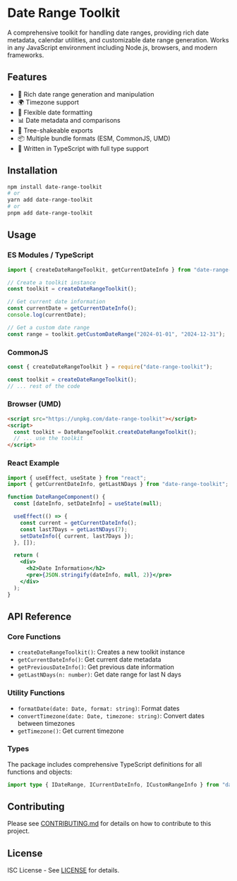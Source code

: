 # Date Range Toolkit

A comprehensive toolkit for handling date ranges, providing rich date metadata, calendar utilities, and customizable date range generation. Works in any JavaScript environment including Node.js, browsers, and modern frameworks.

## Features

- 📅 Rich date range generation and manipulation
- 🌍 Timezone support
- 🔄 Flexible date formatting
- 📊 Date metadata and comparisons
- 🎯 Tree-shakeable exports
- 📦 Multiple bundle formats (ESM, CommonJS, UMD)
- 💪 Written in TypeScript with full type support

## Installation

```bash
npm install date-range-toolkit
# or
yarn add date-range-toolkit
# or
pnpm add date-range-toolkit
```

## Usage

### ES Modules / TypeScript

```typescript
import { createDateRangeToolkit, getCurrentDateInfo } from "date-range-toolkit";

// Create a toolkit instance
const toolkit = createDateRangeToolkit();

// Get current date information
const currentDate = getCurrentDateInfo();
console.log(currentDate);

// Get a custom date range
const range = toolkit.getCustomDateRange("2024-01-01", "2024-12-31");
```

### CommonJS

```javascript
const { createDateRangeToolkit } = require("date-range-toolkit");

const toolkit = createDateRangeToolkit();
// ... rest of the code
```

### Browser (UMD)

```html
<script src="https://unpkg.com/date-range-toolkit"></script>
<script>
  const toolkit = DateRangeToolkit.createDateRangeToolkit();
  // ... use the toolkit
</script>
```

### React Example

```jsx
import { useEffect, useState } from "react";
import { getCurrentDateInfo, getLastNDays } from "date-range-toolkit";

function DateRangeComponent() {
  const [dateInfo, setDateInfo] = useState(null);

  useEffect(() => {
    const current = getCurrentDateInfo();
    const last7Days = getLastNDays(7);
    setDateInfo({ current, last7Days });
  }, []);

  return (
    <div>
      <h2>Date Information</h2>
      <pre>{JSON.stringify(dateInfo, null, 2)}</pre>
    </div>
  );
}
```

## API Reference

### Core Functions

- `createDateRangeToolkit()`: Creates a new toolkit instance
- `getCurrentDateInfo()`: Get current date metadata
- `getPreviousDateInfo()`: Get previous date information
- `getLastNDays(n: number)`: Get date range for last N days

### Utility Functions

- `formatDate(date: Date, format: string)`: Format dates
- `convertTimezone(date: Date, timezone: string)`: Convert dates between timezones
- `getTimezone()`: Get current timezone

### Types

The package includes comprehensive TypeScript definitions for all functions and objects:

```typescript
import type { IDateRange, ICurrentDateInfo, ICustomRangeInfo } from "date-range-toolkit";
```

## Contributing

Please see [CONTRIBUTING.md](CONTRIBUTING.md) for details on how to contribute to this project.

## License

ISC License - See [LICENSE](LICENSE) for details.
